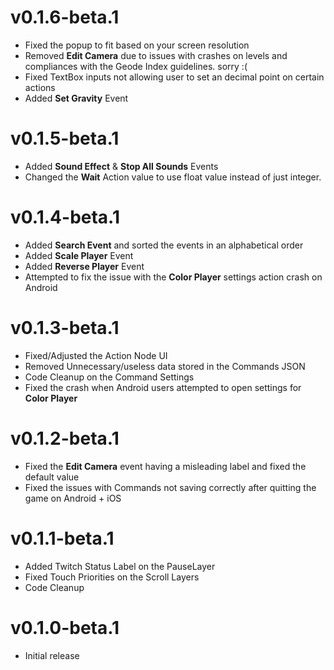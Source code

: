 # v0.1.6-beta.1
- Fixed the popup to fit based on your screen resolution
- Removed **Edit Camera** due to issues with crashes on levels and compliances with the Geode Index guidelines. sorry :(
- Fixed TextBox inputs not allowing user to set an decimal point on certain actions
- Added **Set Gravity** Event
# v0.1.5-beta.1
- Added **Sound Effect** & **Stop All Sounds** Events
- Changed the **Wait** Action value to use float value instead of just integer.
# v0.1.4-beta.1
- Added **Search Event** and sorted the events in an alphabetical order
- Added **Scale Player** Event
- Added **Reverse Player** Event
- Attempted to fix the issue with the **Color Player** settings action crash on Android
# v0.1.3-beta.1
- Fixed/Adjusted the Action Node UI
- Removed Unnecessary/useless data stored in the Commands JSON
- Code Cleanup on the Command Settings
- Fixed the crash when Android users attempted to open settings for **Color Player** 
# v0.1.2-beta.1
- Fixed the **Edit Camera** event having a misleading label and fixed the default value
- Fixed the issues with Commands not saving correctly after quitting the game on Android + iOS
# v0.1.1-beta.1
- Added Twitch Status Label on the PauseLayer
- Fixed Touch Priorities on the Scroll Layers
- Code Cleanup
# v0.1.0-beta.1
- Initial release